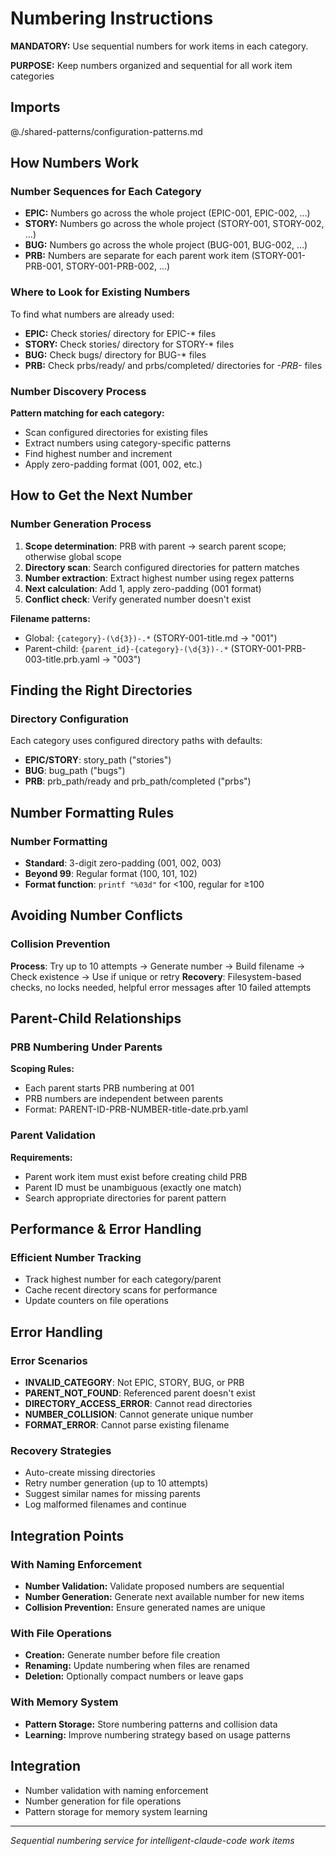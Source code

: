 # Numbering Instructions

**MANDATORY:** Use sequential numbers for work items in each category.

**PURPOSE:** Keep numbers organized and sequential for all work item categories

## Imports
@./shared-patterns/configuration-patterns.md

## How Numbers Work

### Number Sequences for Each Category
- **EPIC:** Numbers go across the whole project (EPIC-001, EPIC-002, ...)
- **STORY:** Numbers go across the whole project (STORY-001, STORY-002, ...)  
- **BUG:** Numbers go across the whole project (BUG-001, BUG-002, ...)
- **PRB:** Numbers are separate for each parent work item (STORY-001-PRB-001, STORY-001-PRB-002, ...)

### Where to Look for Existing Numbers
To find what numbers are already used:
- **EPIC:** Check stories/ directory for EPIC-* files
- **STORY:** Check stories/ directory for STORY-* files
- **BUG:** Check bugs/ directory for BUG-* files
- **PRB:** Check prbs/ready/ and prbs/completed/ directories for *-PRB-* files

### Number Discovery Process
**Pattern matching for each category:**
- Scan configured directories for existing files
- Extract numbers using category-specific patterns  
- Find highest number and increment
- Apply zero-padding format (001, 002, etc.)

## How to Get the Next Number

### Number Generation Process
1. **Scope determination**: PRB with parent → search parent scope; otherwise global scope
2. **Directory scan**: Search configured directories for pattern matches  
3. **Number extraction**: Extract highest number using regex patterns
4. **Next calculation**: Add 1, apply zero-padding (001 format)
5. **Conflict check**: Verify generated number doesn't exist

**Filename patterns:**
- Global: `{category}-(\d{3})-.*` (STORY-001-title.md → "001")
- Parent-child: `{parent_id}-{category}-(\d{3})-.*` (STORY-001-PRB-003-title.prb.yaml → "003")

## Finding the Right Directories

### Directory Configuration
Each category uses configured directory paths with defaults:
- **EPIC/STORY**: story_path ("stories")
- **BUG**: bug_path ("bugs")  
- **PRB**: prb_path/ready and prb_path/completed ("prbs")

## Number Formatting Rules

### Number Formatting
- **Standard**: 3-digit zero-padding (001, 002, 003)
- **Beyond 99**: Regular format (100, 101, 102)
- **Format function**: `printf "%03d"` for <100, regular for ≥100

## Avoiding Number Conflicts

### Collision Prevention
**Process**: Try up to 10 attempts → Generate number → Build filename → Check existence → Use if unique or retry
**Recovery**: Filesystem-based checks, no locks needed, helpful error messages after 10 failed attempts

## Parent-Child Relationships

### PRB Numbering Under Parents
**Scoping Rules:**
- Each parent starts PRB numbering at 001
- PRB numbers are independent between parents
- Format: PARENT-ID-PRB-NUMBER-title-date.prb.yaml

### Parent Validation
**Requirements:**
- Parent work item must exist before creating child PRB
- Parent ID must be unambiguous (exactly one match)
- Search appropriate directories for parent pattern

## Performance & Error Handling

### Efficient Number Tracking
- Track highest number for each category/parent
- Cache recent directory scans for performance
- Update counters on file operations

## Error Handling

### Error Scenarios
- **INVALID_CATEGORY**: Not EPIC, STORY, BUG, or PRB
- **PARENT_NOT_FOUND**: Referenced parent doesn't exist
- **DIRECTORY_ACCESS_ERROR**: Cannot read directories
- **NUMBER_COLLISION**: Cannot generate unique number
- **FORMAT_ERROR**: Cannot parse existing filename

### Recovery Strategies
- Auto-create missing directories
- Retry number generation (up to 10 attempts)
- Suggest similar names for missing parents
- Log malformed filenames and continue

## Integration Points

### With Naming Enforcement
- **Number Validation:** Validate proposed numbers are sequential
- **Number Generation:** Generate next available number for new items
- **Collision Prevention:** Ensure generated names are unique

### With File Operations
- **Creation:** Generate number before file creation
- **Renaming:** Update numbering when files are renamed
- **Deletion:** Optionally compact numbers or leave gaps

### With Memory System
- **Pattern Storage:** Store numbering patterns and collision data
- **Learning:** Improve numbering strategy based on usage patterns

## Integration
- Number validation with naming enforcement
- Number generation for file operations
- Pattern storage for memory system learning

---
*Sequential numbering service for intelligent-claude-code work items*